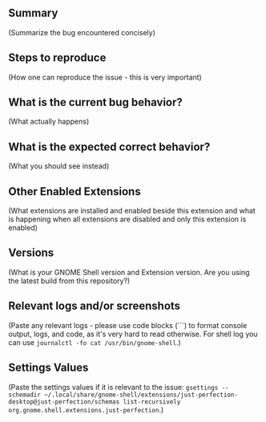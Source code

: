 ## Summary

(Summarize the bug encountered concisely)

## Steps to reproduce

(How one can reproduce the issue - this is very important)

## What is the current bug behavior?

(What actually happens)

## What is the expected correct behavior?

(What you should see instead)

## Other Enabled Extensions

(What extensions are installed and enabled beside this extension and what is happening when all extensions are disabled and only this extension is enabled)

## Versions

(What is your GNOME Shell version and Extension version. Are you using the latest build from this repository?)

## Relevant logs and/or screenshots

(Paste any relevant logs - please use code blocks (```) to format console output, logs, and code, as
it's very hard to read otherwise. For shell log you can use `journalctl -fo cat /usr/bin/gnome-shell`.)

## Settings Values

(Paste the settings values if it is relevant to the issue: 
`gsettings --schemadir ~/.local/share/gnome-shell/extensions/just-perfection-desktop@just-perfection/schemas list-recursively org.gnome.shell.extensions.just-perfection`.)
